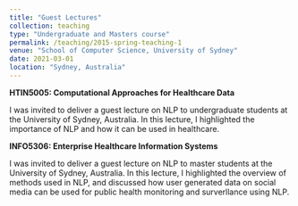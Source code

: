 ```yaml
---
title: "Guest Lectures"
collection: teaching
type: "Undergraduate and Masters course"
permalink: /teaching/2015-spring-teaching-1
venue: "School of Computer Science, University of Sydney"
date: 2021-03-01
location: "Sydney, Australia"
---
```


**HTIN5005: Computational Approaches for Healthcare Data**
<!-- ====== -->

I was invited to deliver a guest lecture on NLP to undergraduate students at the University of Sydney, Australia. In this lecture, I highlighted the importance of NLP and how it can be used in healthcare. 


**INFO5306: Enterprise Healthcare Information Systems**
<!-- ====== -->


I was invited to deliver a guest lecture on NLP to master students at the University of Sydney, Australia. In this lecture, I highlighted the overview of methods used in NLP, and discussed how user generated data on social media can be used for public health monitoring and surverllance using NLP. 



